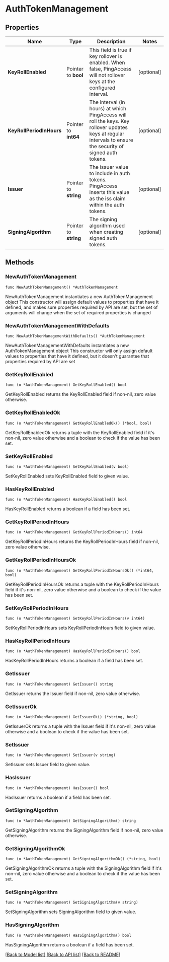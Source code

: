 # AuthTokenManagement

## Properties

Name | Type | Description | Notes
------------ | ------------- | ------------- | -------------
**KeyRollEnabled** | Pointer to **bool** | This field is true if key rollover is enabled. When false, PingAccess will not rollover keys at the configured interval. | [optional] 
**KeyRollPeriodInHours** | Pointer to **int64** | The interval (in hours) at which PingAccess will roll the keys. Key rollover updates keys at regular intervals to ensure the security of signed auth tokens. | [optional] 
**Issuer** | Pointer to **string** | The issuer value to include in auth tokens. PingAccess inserts this value as the iss claim within the auth tokens. | [optional] 
**SigningAlgorithm** | Pointer to **string** | The signing algorithm used when creating signed auth tokens. | [optional] 

## Methods

### NewAuthTokenManagement

`func NewAuthTokenManagement() *AuthTokenManagement`

NewAuthTokenManagement instantiates a new AuthTokenManagement object
This constructor will assign default values to properties that have it defined,
and makes sure properties required by API are set, but the set of arguments
will change when the set of required properties is changed

### NewAuthTokenManagementWithDefaults

`func NewAuthTokenManagementWithDefaults() *AuthTokenManagement`

NewAuthTokenManagementWithDefaults instantiates a new AuthTokenManagement object
This constructor will only assign default values to properties that have it defined,
but it doesn't guarantee that properties required by API are set

### GetKeyRollEnabled

`func (o *AuthTokenManagement) GetKeyRollEnabled() bool`

GetKeyRollEnabled returns the KeyRollEnabled field if non-nil, zero value otherwise.

### GetKeyRollEnabledOk

`func (o *AuthTokenManagement) GetKeyRollEnabledOk() (*bool, bool)`

GetKeyRollEnabledOk returns a tuple with the KeyRollEnabled field if it's non-nil, zero value otherwise
and a boolean to check if the value has been set.

### SetKeyRollEnabled

`func (o *AuthTokenManagement) SetKeyRollEnabled(v bool)`

SetKeyRollEnabled sets KeyRollEnabled field to given value.

### HasKeyRollEnabled

`func (o *AuthTokenManagement) HasKeyRollEnabled() bool`

HasKeyRollEnabled returns a boolean if a field has been set.

### GetKeyRollPeriodInHours

`func (o *AuthTokenManagement) GetKeyRollPeriodInHours() int64`

GetKeyRollPeriodInHours returns the KeyRollPeriodInHours field if non-nil, zero value otherwise.

### GetKeyRollPeriodInHoursOk

`func (o *AuthTokenManagement) GetKeyRollPeriodInHoursOk() (*int64, bool)`

GetKeyRollPeriodInHoursOk returns a tuple with the KeyRollPeriodInHours field if it's non-nil, zero value otherwise
and a boolean to check if the value has been set.

### SetKeyRollPeriodInHours

`func (o *AuthTokenManagement) SetKeyRollPeriodInHours(v int64)`

SetKeyRollPeriodInHours sets KeyRollPeriodInHours field to given value.

### HasKeyRollPeriodInHours

`func (o *AuthTokenManagement) HasKeyRollPeriodInHours() bool`

HasKeyRollPeriodInHours returns a boolean if a field has been set.

### GetIssuer

`func (o *AuthTokenManagement) GetIssuer() string`

GetIssuer returns the Issuer field if non-nil, zero value otherwise.

### GetIssuerOk

`func (o *AuthTokenManagement) GetIssuerOk() (*string, bool)`

GetIssuerOk returns a tuple with the Issuer field if it's non-nil, zero value otherwise
and a boolean to check if the value has been set.

### SetIssuer

`func (o *AuthTokenManagement) SetIssuer(v string)`

SetIssuer sets Issuer field to given value.

### HasIssuer

`func (o *AuthTokenManagement) HasIssuer() bool`

HasIssuer returns a boolean if a field has been set.

### GetSigningAlgorithm

`func (o *AuthTokenManagement) GetSigningAlgorithm() string`

GetSigningAlgorithm returns the SigningAlgorithm field if non-nil, zero value otherwise.

### GetSigningAlgorithmOk

`func (o *AuthTokenManagement) GetSigningAlgorithmOk() (*string, bool)`

GetSigningAlgorithmOk returns a tuple with the SigningAlgorithm field if it's non-nil, zero value otherwise
and a boolean to check if the value has been set.

### SetSigningAlgorithm

`func (o *AuthTokenManagement) SetSigningAlgorithm(v string)`

SetSigningAlgorithm sets SigningAlgorithm field to given value.

### HasSigningAlgorithm

`func (o *AuthTokenManagement) HasSigningAlgorithm() bool`

HasSigningAlgorithm returns a boolean if a field has been set.


[[Back to Model list]](../README.md#documentation-for-models) [[Back to API list]](../README.md#documentation-for-api-endpoints) [[Back to README]](../README.md)


